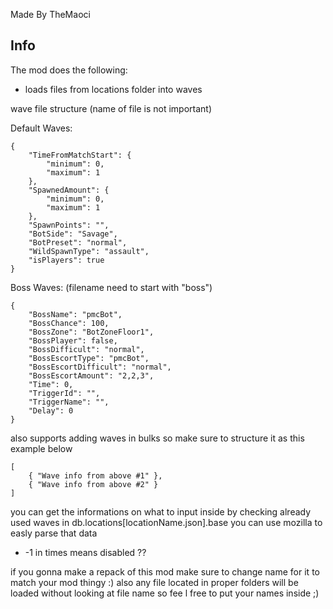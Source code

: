 Made By TheMaoci

## Info
The mod does the following:
- loads files from locations folder into waves

wave file structure (name of file is not important)

Default Waves:
```
{
	"TimeFromMatchStart": {
		"minimum": 0,
		"maximum": 1
	},
	"SpawnedAmount": {
		"minimum": 0,
		"maximum": 1
	},
	"SpawnPoints": "",
	"BotSide": "Savage",
	"BotPreset": "normal",
	"WildSpawnType": "assault",
	"isPlayers": true
}
```
Boss Waves: (filename need to start with "boss")
```
{
	"BossName": "pmcBot",
	"BossChance": 100,
	"BossZone": "BotZoneFloor1",
	"BossPlayer": false,
	"BossDifficult": "normal",
	"BossEscortType": "pmcBot",
	"BossEscortDifficult": "normal",
	"BossEscortAmount": "2,2,3",
	"Time": 0,
	"TriggerId": "",
	"TriggerName": "",
	"Delay": 0
}
```
also supports adding waves in bulks so make sure to structure it as this example below
```
[
	{ "Wave info from above #1" },
	{ "Wave info from above #2" }
]
```
you can get the informations on what to input inside by checking already used waves in db.locations[locationName.json].base you can use mozilla to easly parse that data

* -1 in times means disabled ??

if you gonna make a repack of this mod make sure to change name for it to match your mod thingy :) also any file located in proper folders will be loaded without looking at file name so fee l free to put your names inside ;)